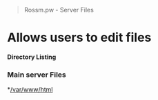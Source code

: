 > Rossm.pw - Server Files

# Allows users to edit files

#### Directory Listing

### Main server Files
*[/var/www/html](https://github.com/orgrossmdevs/rossm.pw/tree/master/var/www/html)
